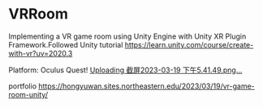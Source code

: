 # VRRoom
Implementing a VR game room using Unity Engine with Unity XR Plugin Framework.Followed Unity tutorial https://learn.unity.com/course/create-with-vr?uv=2020.3

Platform: Oculus Quest!
[Uploading 截屏2023-03-19 下午5.41.49.png…]()

portfolio 
https://hongyuwan.sites.northeastern.edu/2023/03/19/vr-game-room-unity/
